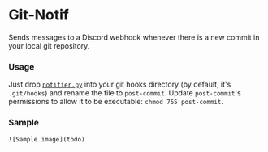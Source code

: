 # Git-Notif
Sends messages to a Discord webhook whenever there is a new commit in your local git repository.

### Usage
Just drop [`notifier.py`](notifier.py) into your git hooks directory (by default, it's `.git/hooks`) and rename the file to `post-commit`. Update `post-commit`'s permissions to allow it to be executable: `chmod 755 post-commit`.

### Sample
`![Sample image](todo)`